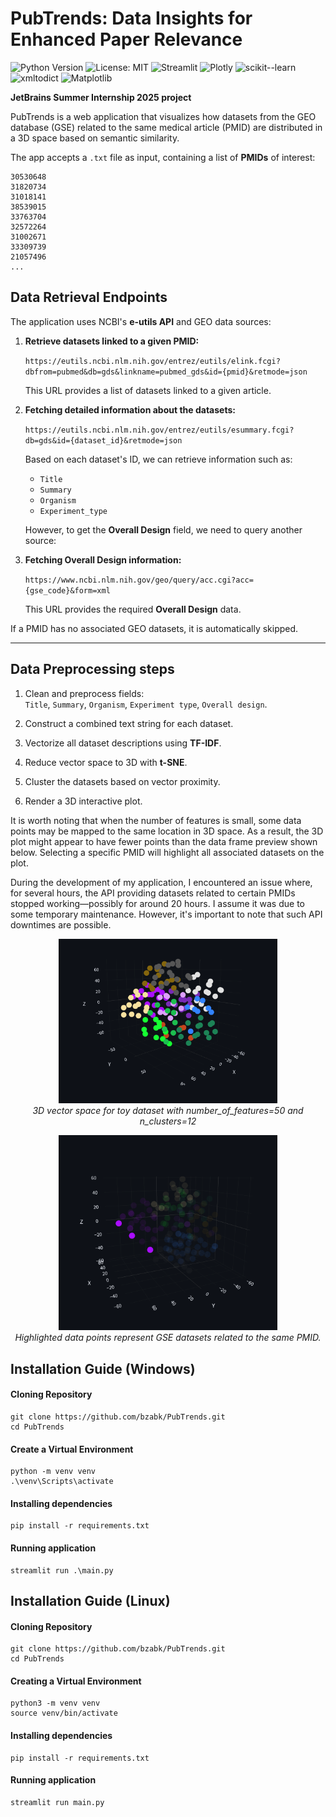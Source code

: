 # PubTrends: Data Insights for Enhanced Paper Relevance
![Python Version](https://img.shields.io/badge/Python-3.10-blue.svg)
![License: MIT](https://img.shields.io/badge/License-MIT-yellow.svg)
![Streamlit](https://img.shields.io/badge/Streamlit-1.44.1-red?logo=streamlit)
![Plotly](https://img.shields.io/badge/Plotly-6.0.1-blue?logo=plotly)
![scikit--learn](https://img.shields.io/badge/scikit--learn-1.6.1-orange?logo=scikit-learn)
![xmltodict](https://img.shields.io/badge/xmltodict-0.14.2-lightgrey)
![Matplotlib](https://img.shields.io/badge/Matplotlib-3.10.1-darkgreen)

**JetBrains Summer Internship 2025 project**

PubTrends is a web application that visualizes how datasets from the GEO database (GSE) related to the same medical article (PMID) are distributed in a 3D space based on semantic similarity.

The app accepts a `.txt` file as input, containing a list of **PMIDs** of interest:

```text
30530648
31820734
31018141
38539015
33763704
32572264
31002671
33309739
21057496
...
```
## Data Retrieval Endpoints

The application uses NCBI's **e-utils API** and GEO data sources:

1. **Retrieve datasets linked to a given PMID:**

   `https://eutils.ncbi.nlm.nih.gov/entrez/eutils/elink.fcgi?dbfrom=pubmed&db=gds&linkname=pubmed_gds&id={pmid}&retmode=json`

   This URL provides a list of datasets linked to a given article.

2. **Fetching detailed information about the datasets:**

   `https://eutils.ncbi.nlm.nih.gov/entrez/eutils/esummary.fcgi?db=gds&id={dataset_id}&retmode=json`

   Based on each dataset's ID, we can retrieve information such as:
   - `Title`
   - `Summary`
   - `Organism`
   - `Experiment_type`
   
   However, to get the **Overall Design** field, we need to query another source:

3. **Fetching Overall Design information:**

   `https://www.ncbi.nlm.nih.gov/geo/query/acc.cgi?acc={gse_code}&form=xml`

   This URL provides the required **Overall Design** data.

 If a PMID has no associated GEO datasets, it is automatically skipped.

---

## Data Preprocessing steps

1. Clean and preprocess fields:  
`Title`, `Summary`, `Organism`, `Experiment type`, `Overall design`.

2. Construct a combined text string for each dataset.

3. Vectorize all dataset descriptions using **TF-IDF**.

4. Reduce vector space to 3D with **t-SNE**.

5. Cluster the datasets based on vector proximity.

6. Render a 3D interactive plot.

It is worth noting that when the number of features is small, some data points may be mapped to the same location in 3D space. 
As a result, the 3D plot might appear to have fewer points than the data frame preview shown below.
Selecting a specific PMID will highlight all associated datasets on the plot.

During the development of my application, I encountered an issue where, for several hours, 
the API providing datasets related to certain PMIDs stopped working—possibly for around 20 hours. 
I assume it was due to some temporary maintenance. 
However, it's important to note that such API downtimes are possible.

<p align="center">
  <img src="App/Static/plot2.png" alt="3D Dataset Clustering" width="350"><br>
  <em>3D vector space for toy dataset with number_of_features=50 and n_clusters=12</em>
</p>

<p align="center">
  <img src="App/Static/plot.png" alt="3D Dataset Clustering" width="350"><br>
  <em>Highlighted data points represent GSE datasets related to the same PMID.</em>
</p>

## Installation Guide (Windows)
#### Cloning Repository
```
git clone https://github.com/bzabk/PubTrends.git
cd PubTrends
```
#### Create a Virtual Environment
```
python -m venv venv
.\venv\Scripts\activate
```
#### Installing dependencies
```
pip install -r requirements.txt
```
#### Running application
```
streamlit run .\main.py    
```

## Installation Guide (Linux)
#### Cloning Repository
```
git clone https://github.com/bzabk/PubTrends.git
cd PubTrends
```
#### Creating a Virtual Environment
```
python3 -m venv venv
source venv/bin/activate
```
#### Installing dependencies
```
pip install -r requirements.txt
```
#### Running application
```
streamlit run main.py
```